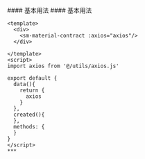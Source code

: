 
<cn>
#### 基本用法
</cn>

<us>
#### 基本用法
</us>

```tpl
<template>
  <div>
    <sm-material-contract :axios="axios"/>
  </div>

</template>
<script>
import axios from '@/utils/axios.js'

export default {
  data(){
    return {
      axios
    }
  },
  created(){
  },
  methods: {
  }
}
</script>
*** 